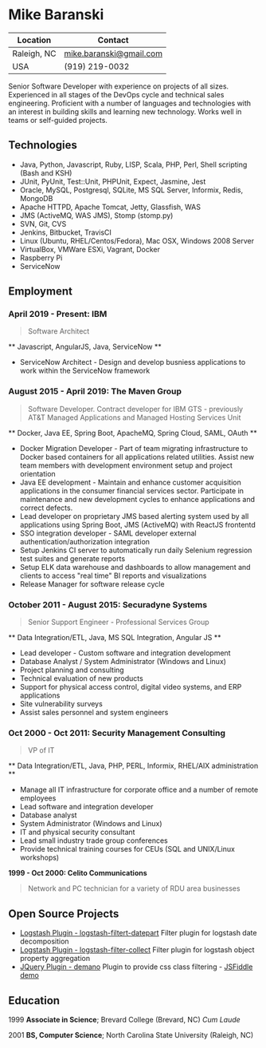# Mike Baranski

|Location|Contact|
|-------------------|---------------------------------|
|Raleigh, NC        |mike.baranski@gmail.com          | 
|USA                |(919) 219-0032                   |

Senior Software Developer with experience on projects of all sizes.  Experienced in all stages of the DevOps cycle and technical sales engineering.  Proficient with a number of languages and technologies with an interest in building skills and learning new technology.  Works well in teams or self-guided projects.
 
## Technologies

* Java, Python, Javascript, Ruby, LISP, Scala, PHP, Perl, Shell scripting (Bash and KSH)
* JUnit, PyUnit, Test::Unit, PHPUnit, Expect, Jasmine, Jest
* Oracle, MySQL, Postgresql, SQLite, MS SQL Server, Informix, Redis, MongoDB
* Apache HTTPD, Apache Tomcat, Jetty, Glassfish, WAS
* JMS (ActiveMQ, WAS JMS), Stomp (stomp.py)
* SVN, Git, CVS
* Jenkins, Bitbucket, TravisCI
* Linux (Ubuntu, RHEL/Centos/Fedora), Mac OSX, Windows 2008 Server
* VirtualBox, VMWare ESXi, Vagrant, Docker
* Raspberry Pi 
* ServiceNow

## Employment

### April 2019 - Present: IBM

> Software Architect

** Javascript, AngularJS, Java, ServiceNow **

* ServiceNow Architect - Design and develop busniess applications to work within the ServiceNow framework

### August 2015 - April 2019: The Maven Group

> Software Developer.  Contract developer for IBM GTS - previously AT&T Managed Applications and Managed Hosting Services Unit

** Docker, Java EE, Spring Boot, ApacheMQ, Spring Cloud, SAML, OAuth **

* Docker Migration Developer - Part of team migrating infrastructure to Docker based containers for all applications related utilities.  Assist new team members with development environment setup and project orientation
* Java EE development - Maintain and enhance customer acquisition applications in the consumer financial services sector.  Participate in maintenance and new development cycles to enhance applications and correct defects.
* Lead developer on proprietary JMS based alerting system used by all applications using Spring Boot, JMS (ActiveMQ) with ReactJS frontentd
* SSO integration developer - SAML developer external authentication/authorization integration
* Setup Jenkins CI server to automatically run daily Selenium regression test suites and generate reports
* Setup ELK data warehouse and dashboards to allow management and clients to access "real time" BI reports and visualizations
* Release Manager for software release cycle

### October 2011 - August 2015: Securadyne Systems

> Senior Support Engineer - Professional Services Group

** Data Integration/ETL, Java, MS SQL Integration, Angular JS **
 
* Lead developer - Custom software and integration development
* Database Analyst / System Administrator (Windows and Linux)
* Project planning and consulting
* Technical evaluation of new products
* Support for physical access control, digital video systems, and ERP applications
* Site vulnerability surveys
* Assist sales personnel and system engineers

### Oct 2000 - Oct 2011: Security Management Consulting

> VP of IT

** Data Integration/ETL, Java, PHP, PERL, Informix, RHEL/AIX administration **

* Manage all IT infrastructure for corporate office and a number of remote employees
* Lead software and integration developer
* Database analyst
* System Administrator (Windows and Linux)
* IT and physical security consultant
* Lead small industry trade group conferences
* Provide technical training courses for CEUs (SQL and UNIX/Linux workshops)
 
**1999 - Oct 2000: Celito Communications**

> Network and PC technician for a variety of RDU area businesses

Open Source Projects
--------------------

* [Logstash Plugin - logstash-filtert-datepart](https://github.com/mikebski/logstash-filter-datepart) Filter plugin for logstash date decomposition
* [Logstash Plugin - logstash-filter-collect](https://github.com/mikebski/logstash-filter-collect) Filter plugin for logstash object property aggregation
* [JQuery Plugin - demano](https://github.com/mikebski/demano) Plugin to provide css class filtering - [JSFiddle demo](https://jsfiddle.net/mbaranski/q2rarzfn/)
 
Education
---------
 
1999
   **Associate in Science**; Brevard College (Brevard, NC) *Cum Laude*
 
2001
   **BS, Computer Science**; North Carolina State University (Raleigh, NC)
